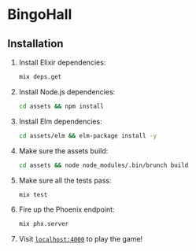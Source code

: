 # BingoHall

## Installation

1. Install Elixir dependencies:

    ```sh
    mix deps.get
    ```

2. Install Node.js dependencies: 

    ```sh
    cd assets && npm install
    ```

3. Install Elm dependencies:

    ```sh
    cd assets/elm && elm-package install -y
    ```

4. Make sure the assets build:

    ```sh
    cd assets && node node_modules/.bin/brunch build
    ```

5. Make sure all the tests pass:

    ```sh
    mix test
    ```

6. Fire up the Phoenix endpoint:

    ```sh
    mix phx.server
    ```

7. Visit [`localhost:4000`](http://localhost:4000) to play the game!

